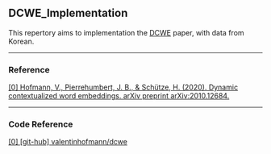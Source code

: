 ## DCWE_Implementation
<p>This repertory aims to implementation the <a href = "https://arxiv.org/pdf/2010.12684.pdf"> DCWE</a> paper, with data from Korean. </p>

---
### Reference 
[[0] Hofmann, V., Pierrehumbert, J. B., & Schütze, H. (2020). Dynamic contextualized word embeddings. arXiv preprint arXiv:2010.12684.](https://arxiv.org/pdf/2010.12684.pdf)

---

### Code Reference
<a href = "https://github.com/valentinhofmann/dcwe"> [0] [git-hub] valentinhofmann/dcwe </a>

